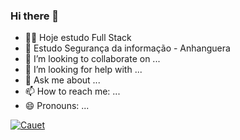 ### Hi there 👋

- 🧑‍💻 Hoje estudo Full Stack
- 🌱 Estudo Segurança da informação - Anhanguera
- 👯 I’m looking to collaborate on ...
- 🤔 I’m looking for help with ...
- 💬 Ask me about ...
- 📫 How to reach me: ...
- 😄 Pronouns: ...

[![Cauet](https://github-readme-stats.vercel.app/api/pin/?username=anuraghazra&repo=cauet)](https://github.com/cauetmg)
